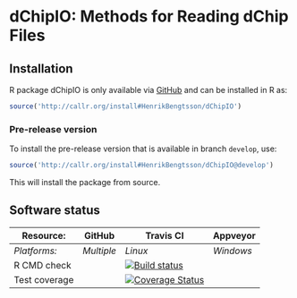 # dChipIO: Methods for Reading dChip Files


## Installation
R package dChipIO is only available via [GitHub](https://github.com/HenrikBengtsson/dChipIO) and can be installed in R as:
```r
source('http://callr.org/install#HenrikBengtsson/dChipIO')
```

### Pre-release version

To install the pre-release version that is available in branch `develop`, use:
```r
source('http://callr.org/install#HenrikBengtsson/dChipIO@develop')
```
This will install the package from source.  



## Software status

| Resource:     | GitHub        | Travis CI     | Appveyor         |
| ------------- | ------------------- | ------------- | ---------------- |
| _Platforms:_  | _Multiple_          | _Linux_       | _Windows_        |
| R CMD check   |  | <a href="https://travis-ci.org/HenrikBengtsson/dChipIO"><img src="https://travis-ci.org/HenrikBengtsson/dChipIO.svg" alt="Build status"></a> |  |
| Test coverage |                     | <a href="https://coveralls.io/r/HenrikBengtsson/dChipIO"><img src="https://coveralls.io/repos/HenrikBengtsson/dChipIO/badge.svg?branch=develop" alt="Coverage Status"/></a>   |                  |
